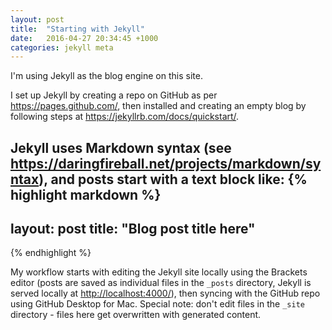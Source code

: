 ```yaml
---
layout: post
title:  "Starting with Jekyll"
date:   2016-04-27 20:34:45 +1000
categories: jekyll meta
---
```

I'm using Jekyll as the blog engine on this site.

I set up Jekyll by creating a repo on GitHub as per <https://pages.github.com/>, then installed and creating an empty blog by following steps at <https://jekyllrb.com/docs/quickstart/>.

Jekyll uses Markdown syntax (see <https://daringfireball.net/projects/markdown/syntax>), and posts start with a text block like:
{% highlight markdown %}
---
layout: post
title: "Blog post title here"
---
{% endhighlight %}

My workflow starts with editing the Jekyll site locally using the Brackets editor (posts are saved as individual files in the `_posts` directory, Jekyll is served locally at <http://localhost:4000/>), then syncing with the GitHub repo using GitHub Desktop for Mac. Special note: don't edit files in the `_site` directory - files here get overwritten with generated content.